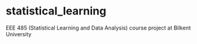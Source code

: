 # statistical_learning
EEE 485 (Statistical Learning and Data Analysis) course project at Bilkent University
